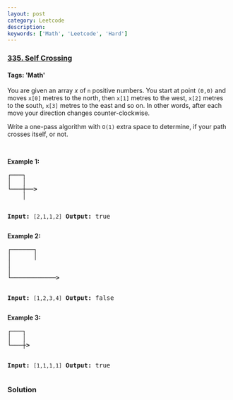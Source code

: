 ```yaml
---
layout: post
category: Leetcode
description: 
keywords: ['Math', 'Leetcode', 'Hard']
---
```

### [335. Self Crossing](https://leetcode.com/problems/self-crossing)

#### Tags: 'Math'

<div class="content__u3I1 question-content__JfgR"><div><p>You are given an array <i>x</i> of <code>n</code> positive numbers. You start at point <code>(0,0)</code> and moves <code>x[0]</code> metres to the north, then <code>x[1]</code> metres to the west, <code>x[2]</code> metres to the south, <code>x[3]</code> metres to the east and so on. In other words, after each move your direction changes counter-clockwise.</p>
<p>Write a one-pass algorithm with <code>O(1)</code> extra space to determine, if your path crosses itself, or not.</p>
<p> </p>
<p><b>Example 1:</b></p>
<pre><strong>┌───┐
│   │
└───┼──&gt;
    │

Input: </strong><code>[2,1,1,2]</code>
<strong>Output: </strong>true
</pre>
<p><b>Example 2:</b></p>
<pre><strong>┌──────┐
│      │
│
│
└────────────&gt;

Input:</strong> <code>[1,2,3,4]</code>
<strong>Output: </strong>false 
</pre>
<p><b>Example 3:</b></p>
<pre><strong>┌───┐
│   │
└───┼&gt;

Input:</strong> <code>[1,1,1,1]</code>
<strong>Output:</strong> true 
</pre>
</div></div>

### Solution

